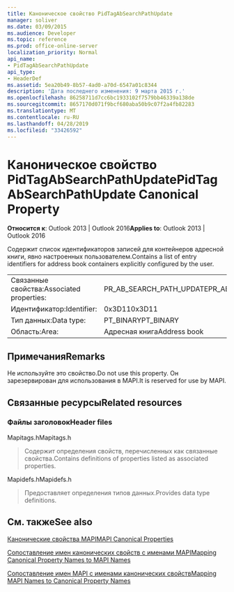 ```yaml
---
title: Каноническое свойство PidTagAbSearchPathUpdate
manager: soliver
ms.date: 03/09/2015
ms.audience: Developer
ms.topic: reference
ms.prod: office-online-server
localization_priority: Normal
api_name:
- PidTagAbSearchPathUpdate
api_type:
- HeaderDef
ms.assetid: 5ea20b49-8b57-4ad0-a70d-6547a01c8344
description: 'Дата последнего изменения: 9 марта 2015 г.'
ms.openlocfilehash: 86258711d7cc6bc1933102f7579bb46339a138de
ms.sourcegitcommit: 8657170d071f9bcf680aba50b9c07f2a4fb82283
ms.translationtype: MT
ms.contentlocale: ru-RU
ms.lasthandoff: 04/28/2019
ms.locfileid: "33426592"
---
```

# <a name="pidtagabsearchpathupdate-canonical-property"></a><span data-ttu-id="801a3-103">Каноническое свойство PidTagAbSearchPathUpdate</span><span class="sxs-lookup"><span data-stu-id="801a3-103">PidTagAbSearchPathUpdate Canonical Property</span></span>

  
  
<span data-ttu-id="801a3-104">**Относится к**: Outlook 2013 | Outlook 2016</span><span class="sxs-lookup"><span data-stu-id="801a3-104">**Applies to**: Outlook 2013 | Outlook 2016</span></span> 
  
<span data-ttu-id="801a3-105">Содержит список идентификаторов записей для контейнеров адресной книги, явно настроенных пользователем.</span><span class="sxs-lookup"><span data-stu-id="801a3-105">Contains a list of entry identifiers for address book containers explicitly configured by the user.</span></span> 
  
|||
|:-----|:-----|
|<span data-ttu-id="801a3-106">Связанные свойства:</span><span class="sxs-lookup"><span data-stu-id="801a3-106">Associated properties:</span></span>  <br/> |<span data-ttu-id="801a3-107">PR_AB_SEARCH_PATH_UPDATE</span><span class="sxs-lookup"><span data-stu-id="801a3-107">PR_AB_SEARCH_PATH_UPDATE</span></span>  <br/> |
|<span data-ttu-id="801a3-108">Идентификатор:</span><span class="sxs-lookup"><span data-stu-id="801a3-108">Identifier:</span></span>  <br/> |<span data-ttu-id="801a3-109">0x3D11</span><span class="sxs-lookup"><span data-stu-id="801a3-109">0x3D11</span></span>  <br/> |
|<span data-ttu-id="801a3-110">Тип данных:</span><span class="sxs-lookup"><span data-stu-id="801a3-110">Data type:</span></span>  <br/> |<span data-ttu-id="801a3-111">PT_BINARY</span><span class="sxs-lookup"><span data-stu-id="801a3-111">PT_BINARY</span></span>  <br/> |
|<span data-ttu-id="801a3-112">Область:</span><span class="sxs-lookup"><span data-stu-id="801a3-112">Area:</span></span>  <br/> |<span data-ttu-id="801a3-113">Адресная книга</span><span class="sxs-lookup"><span data-stu-id="801a3-113">Address book</span></span>  <br/> |
   
## <a name="remarks"></a><span data-ttu-id="801a3-114">Примечания</span><span class="sxs-lookup"><span data-stu-id="801a3-114">Remarks</span></span>

<span data-ttu-id="801a3-115">Не используйте это свойство.</span><span class="sxs-lookup"><span data-stu-id="801a3-115">Do not use this property.</span></span> <span data-ttu-id="801a3-116">Он зарезервирован для использования в MAPI.</span><span class="sxs-lookup"><span data-stu-id="801a3-116">It is reserved for use by MAPI.</span></span>
  
## <a name="related-resources"></a><span data-ttu-id="801a3-117">Связанные ресурсы</span><span class="sxs-lookup"><span data-stu-id="801a3-117">Related resources</span></span>

### <a name="header-files"></a><span data-ttu-id="801a3-118">Файлы заголовок</span><span class="sxs-lookup"><span data-stu-id="801a3-118">Header files</span></span>

<span data-ttu-id="801a3-119">Mapitags.h</span><span class="sxs-lookup"><span data-stu-id="801a3-119">Mapitags.h</span></span>
  
> <span data-ttu-id="801a3-120">Содержит определения свойств, перечисленных как связанные свойства.</span><span class="sxs-lookup"><span data-stu-id="801a3-120">Contains definitions of properties listed as associated properties.</span></span>
    
<span data-ttu-id="801a3-121">Mapidefs.h</span><span class="sxs-lookup"><span data-stu-id="801a3-121">Mapidefs.h</span></span>
  
> <span data-ttu-id="801a3-122">Предоставляет определения типов данных.</span><span class="sxs-lookup"><span data-stu-id="801a3-122">Provides data type definitions.</span></span>
    
## <a name="see-also"></a><span data-ttu-id="801a3-123">См. также</span><span class="sxs-lookup"><span data-stu-id="801a3-123">See also</span></span>



[<span data-ttu-id="801a3-124">Канонические свойства MAPI</span><span class="sxs-lookup"><span data-stu-id="801a3-124">MAPI Canonical Properties</span></span>](mapi-canonical-properties.md)
  
[<span data-ttu-id="801a3-125">Сопоставление имен канонических свойств с именами MAPI</span><span class="sxs-lookup"><span data-stu-id="801a3-125">Mapping Canonical Property Names to MAPI Names</span></span>](mapping-canonical-property-names-to-mapi-names.md)
  
[<span data-ttu-id="801a3-126">Сопоставление имен MAPI с именами канонических свойств</span><span class="sxs-lookup"><span data-stu-id="801a3-126">Mapping MAPI Names to Canonical Property Names</span></span>](mapping-mapi-names-to-canonical-property-names.md)

